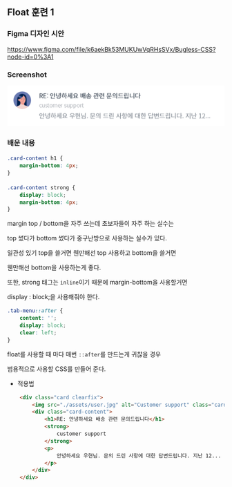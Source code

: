 ## Float 훈련 1

### Figma 디자인 시안
https://www.figma.com/file/k6aekBk53MUKUwVqRHsSVx/Bugless-CSS?node-id=0%3A1

### Screenshot
<img src="./assets/float2.PNG" alt="float2">

### 배운 내용
```CSS
.card-content h1 {
    margin-bottom: 4px;
}

.card-content strong {
    display: block;
    margin-bottom: 4px;
}
```
margin top / bottom을 자주 쓰는데 초보자들이 자주 하는 실수는

top 썼다가 bottom 썼다가 중구난방으로 사용하는 실수가 있다.

일관성 있기 top을 쓸거면 웬만해선 top 사용하고 bottom을 쓸거면 

웬만해선 bottom을 사용하는게 좋다.

또한, strong 태그는 `inline`이기 때문에 margin-bottom을 사용할거면

display : block;을 사용해줘야 한다.

```CSS
.tab-menu::after {
    content: '';
    display: block;
    clear: left;
}
```
float를 사용할 때 마다 매번 `::after`를 만드는게 귀찮을 경우

범용적으로 사용할 CSS를 만들어 준다.

- 적용법

```HTML
    <div class="card clearfix">
        <img src="./assets/user.jpg" alt="Customer support" class="card-user" />
        <div class="card-content">
            <h1>RE: 안녕하세요 배송 관련 문의드립니다</h1>
            <strong>
                customer support
            </strong>
            <p>
                안녕하세요 우현님. 문의 드린 사항에 대한 답변드립니다. 지난 12...
            </p>
        </div>
    </div>
```